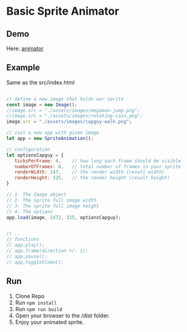 # Basic Sprite Animator

## Demo

Here: [animator](https://bertmaurau.be/projects/sprite-animator/)

## Example

Same as the src/index.html

```js

// define a new image that holds our sprite
const image = new Image();
//image.src = "./assets/images/megaman-jump.png";
//image.src = "./assets/images/rotating-coin.png";
image.src = "./assets/images/capguy-walk.png";

// init a new app with given image
let app = new SpriteAnimation();

// configuration
let optionsCapguy = {
   ticksPerFrame: 4,    // how long each frame should be visible
   numberOfFrames: 8,   // total number of frames in your sprite
   renderWidth: 147,    // the render width (result width)
   renderHeight: 325,   // the render height (result height)
}

// 1- The Image object
// 2- The sprite full image width
// 3- The sprite full image height
// 4- The options
app.load(image, 1472, 325, optionsCapguy);


// ..
// functions
// app.play();
// app.frame(direction +/- 1);
// app.pause();
// app,toggleSlomo();

```

## Run

1. Clone Repo  
2. Run `npm install`  
3. Run `npm run build`  
4. Open your browser to the /dist folder.  
5. Enjoy your animated sprite.  


